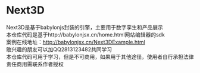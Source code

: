 # Next3D
 Next3D是基于babylonjs封装的引擎，主要用于数字孪生和产品展示<br/>
本仓库代码是基于http://babylonjsx.cn/home.html网站编辑器的sdk<br/>
案例在线地址：http://babylonjsx.cn/Next3DExample.html<br/>
敢兴趣的朋友可以加QQ2813123482共同学习<br/>
本仓库代码可用于学习，但是不可商用，如果用于其他途径，使用者自行承担法律责任商用需联系作者授权
